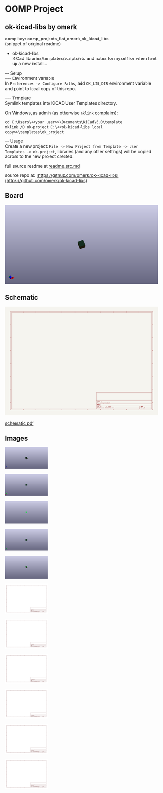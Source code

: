 # OOMP Project  
## ok-kicad-libs  by omerk  
  
oomp key: oomp_projects_flat_omerk_ok_kicad_libs  
(snippet of original readme)  
  
- ok-kicad-libs  
KiCad libraries/templates/scripts/etc and notes for myself for when I set up a new install...  
  
-- Setup  
--- Environment variable  
In `Preferences -> Configure Paths`, add `OK_LIB_DIR` environment variable and point to local copy of this repo.  
  
--- Template  
Symlink templates into KiCAD User Templates directory.   
  
On Windows, as admin (as otherwise `mklink` complains):  
```  
cd C:\Users\<<your user>>\Documents\KiCad\6.0\template  
mklink /D ok-project C:\<<ok-kicad-libs local copy>>\templates\ok_project  
```  
  
  
-- Usage  
Create a new project: `File -> New Project from Template -> User Templates -> ok-project`, libraries (and any other settings) will be copied across to the new project created.  
  
  full source readme at [readme_src.md](readme_src.md)  
  
source repo at: [https://github.com/omerk/ok-kicad-libs](https://github.com/omerk/ok-kicad-libs)  
## Board  
  
[![working_3d.png](working_3d_600.png)](working_3d.png)  
## Schematic  
  
[![working_schematic.png](working_schematic_600.png)](working_schematic.png)  
  
[schematic pdf](working_schematic.pdf)  
## Images  
  
[![working_3d.png](working_3d_140.png)](working_3d.png)  
  
[![working_3d_back.png](working_3d_back_140.png)](working_3d_back.png)  
  
[![working_3D_bottom.png](working_3D_bottom_140.png)](working_3D_bottom.png)  
  
[![working_3d_front.png](working_3d_front_140.png)](working_3d_front.png)  
  
[![working_3D_top.png](working_3D_top_140.png)](working_3D_top.png)  
  
[![working_assembly_page_01.png](working_assembly_page_01_140.png)](working_assembly_page_01.png)  
  
[![working_assembly_page_02.png](working_assembly_page_02_140.png)](working_assembly_page_02.png)  
  
[![working_assembly_page_03.png](working_assembly_page_03_140.png)](working_assembly_page_03.png)  
  
[![working_assembly_page_04.png](working_assembly_page_04_140.png)](working_assembly_page_04.png)  
  
[![working_assembly_page_05.png](working_assembly_page_05_140.png)](working_assembly_page_05.png)  
  
[![working_assembly_page_06.png](working_assembly_page_06_140.png)](working_assembly_page_06.png)  

